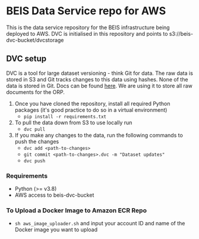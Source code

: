 # BEIS Data Service repo for AWS

This is the data service repository for the BEIS infrastructure being deployed to AWS. DVC is initialised in this repository and points to s3://beis-dvc-bucket/dvcstorage

## DVC setup

DVC is a tool for large dataset versioning - think Git for data. The raw data is stored in S3 and Git tracks changes to this data using hashes. None of the data is stored in Git. Docs can be found [here](https://dvc.org/doc/start/data-management/data-versioning). We are using it to store all raw documents for the ORP. 
1. Once you have cloned the repository, install all required Python packages (it's good practice to do so in a virtual environment)
    - `pip install -r requirements.txt`
2. To pull the data down from S3 to use locally run
    - `dvc pull`
3. If you make any changes to the data, run the following commands to push the changes
    - `dvc add <path-to-changes>`
    - `git commit <path-to-changes>.dvc -m "Dataset updates"`
    - `dvc push`

### Requirements

- Python (>= v3.8)
- AWS access to beis-dvc-bucket

### To Upload a Docker Image to Amazon ECR Repo
 - `sh aws_image_uploader.sh` and input your account ID and name of the Docker image you want to upload